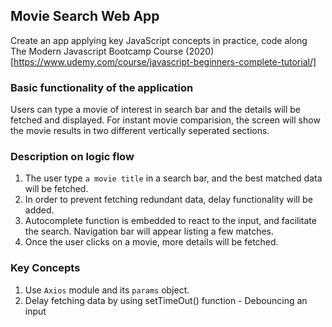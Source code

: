 ## Movie Search Web App

Create an app applying key JavaScript concepts in practice, code along The Modern Javascript Bootcamp Course (2020)[https://www.udemy.com/course/javascript-beginners-complete-tutorial/]

### Basic functionality of the application
Users can type a movie of interest in search bar and the details will be fetched and displayed.
For instant movie comparision, the screen will show the movie results in two different vertically seperated sections.

### Description on logic flow
1. The user type `a movie title` in a search bar, and the best matched data will be fetched.
2. In order to prevent fetching redundant data, delay functionality will be added.
3. Autocomplete function is embedded to react to the input, and facilitate the search. Navigation bar will appear listing a few matches.
4. Once the user clicks on a movie, more details will be fetched.

### Key Concepts
1. Use `Axios` module and its `params` object.
2. Delay fetching data by using setTimeOut() function - Debouncing an input

